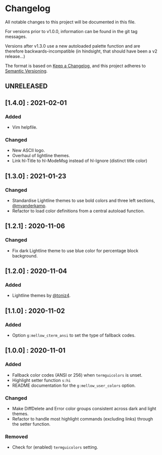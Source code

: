 # Changelog

All notable changes to this project will be documented in this file.

For versions prior to v1.0.0, information can be found in the git tag messages.

Versions after v1.3.0 use a new autoloaded palette function and are therefore
backwards-incompatible (in hindsight, that should have been a v2 release...)

The format is based on [Keep a Changelog](https://keepachangelog.com/en/1.0.0/),
and this project adheres to [Semantic Versioning](https://semver.org/spec/v2.0.0.html).

## UNRELEASED

## [1.4.0] : 2021-02-01

### Added
- Vim helpfile.

### Changed
- New ASCII logo.
- Overhaul of lightline themes.
- Link hl-Title to hl-ModeMsg instead of hl-Ignore (distinct title color)

## [1.3.0] : 2021-01-23

### Changed
- Standardise Lightline themes to use bold colors and three left sections,
  [@mvanderkamp](https://github.com/mvanderkamp).
- Refactor to load color definitions from a central autoload function.

## [1.2.1] : 2020-11-06

### Changed
- Fix dark Lightline theme to use blue color for percentage block background.


## [1.2.0] : 2020-11-04

### Added
- Lightline themes by [@toniz4](https://github.com/toniz4).

## [1.1.0] : 2020-11-02

### Added
- Option `g:mellow_cterm_ansi` to set the type of fallback codes.


## [1.0.0] : 2020-11-01

### Added
- Fallback color codes (ANSI or 256) when `termguicolors` is unset.
- Highlight setter function `s:hi`
- README documentation for the `g:mellow_user_colors` option.

### Changed
- Make DiffDelete and Error color groups consistent across dark and light
  themes.
- Refactor to handle most highlight commands (excluding links) through the
  setter function.

### Removed
- Check for (enabled) `termguicolors` setting.
